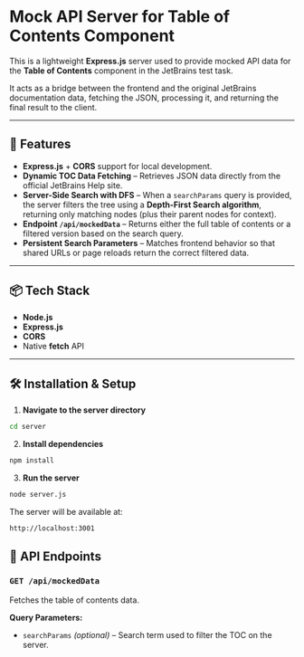 # Mock API Server for Table of Contents Component

This is a lightweight **Express.js** server used to provide mocked API data for the **Table of Contents** component in the JetBrains test task.

It acts as a bridge between the frontend and the original JetBrains documentation data, fetching the JSON, processing it, and returning the final result to the client.

---

## 🚀 Features

- **Express.js** + **CORS** support for local development.
- **Dynamic TOC Data Fetching** – Retrieves JSON data directly from the official JetBrains Help site.
- **Server-Side Search with DFS** – When a `searchParams` query is provided, the server filters the tree using a **Depth-First Search algorithm**, returning only matching nodes (plus their parent nodes for context).
- **Endpoint `/api/mockedData`** – Returns either the full table of contents or a filtered version based on the search query.
- **Persistent Search Parameters** – Matches frontend behavior so that shared URLs or page reloads return the correct filtered data.

---

## 📦 Tech Stack

- **Node.js**
- **Express.js**
- **CORS**
- Native **fetch** API

---

## 🛠 Installation & Setup

1. **Navigate to the server directory**

```bash
cd server
```

2. **Install dependencies**

```bash
npm install
```

3. **Run the server**

```bash
node server.js
```

The server will be available at:

```bash
http://localhost:3001
```

## 📡 API Endpoints

### `GET /api/mockedData`

Fetches the table of contents data.

**Query Parameters:**

- `searchParams` _(optional)_ – Search term used to filter the TOC on the server.
